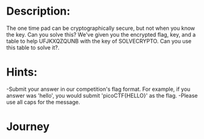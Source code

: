 # Description:
The one time pad can be cryptographically secure, but not when you know the key. Can you solve this? We've given you the encrypted flag, key, and a table to help UFJKXQZQUNB with the key of SOLVECRYPTO. Can you use this table to solve it?.

# Hints:

-Submit your answer in our competition's flag format. For example, if you answer was 'hello', you would submit 'picoCTF{HELLO}' as the flag.
-Please use all caps for the message.

# Journey
